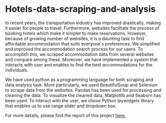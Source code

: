 # Hotels-data-scraping-and-analysis

In recent years, the transportation industry has improved drastically, making it easier for people to travel. Furthermore, websites facilitate the process of booking hotels which make it simpler to make reservations. However, because of growing number of websites, it is a daunting task to find affordable accommodation that suits everyone's preferences. We simplified and improved the accommodation search process for our users. To accomplish this, we scraped accommodation data from several websites and compare among these. Moreover, we have implemented a system that interacts with user and enables to find the best accommodations for the individuals.

We have used python as a programming language for both scraping and data analysis task. More particularly, we used BeautifulSoup and Selenium to scrape data from the websites. Pandas has been used for processing and cleaning the data. To visualize the cleaned data, Matplotlib and Seaborn has been used. To interact with the user, we chose Python ipywidgets library that enables us to use range slider and dropdown box.


For more details, please find the report of this project [here.](https://github.com/husnulAbid/Hotels-data-scraping-and-analysis/blob/main/Report.pdf)
